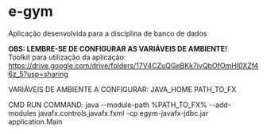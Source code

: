 # e-gym
Aplicação desenvolvida para a disciplina de banco de dados

**OBS: LEMBRE-SE DE CONFIGURAR AS VARIÁVEIS DE AMBIENTE!**  
Toolkit para utilização da aplicação:  
https://drive.google.com/drive/folders/17V4CZuQGeBKk7ivQbOfOmHI0XZf46z_5?usp=sharing

VARIÁVEIS DE AMBIENTE A CONFIGURAR:
JAVA_HOME
PATH_TO_FX

CMD RUN COMMAND:
java --module-path %PATH_TO_FX% --add-modules javafx.controls,javafx.fxml -cp egym-javafx-jdbc.jar application.Main
